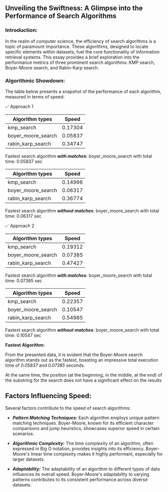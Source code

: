 ## Unveiling the Swiftness: A Glimpse into the Performance of Search Algorithms

### Introduction:

In the realm of computer science, the efficiency of search algorithms is a topic of paramount importance. These algorithms, designed to locate specific elements within datasets, fuel the core functionality of information retrieval systems. This essay provides a brief exploration into the performance metrics of three prominent search algorithms: KMP search, Boyer-Moore search, and Rabin-Karp search.

### Algorithmic Showdown:

The table below presents a snapshot of the performance of each algorithm, measured in terms of speed:

✅ Approach 1

|   Algorithm types   |  Speed   |
|---------------------|----------| 
| kmp_search          |  0.17304 |
| boyer_moore_search  |  0.05837 |
| rabin_karp_search   |  0.34747 |

Fastest search algorithm ***with matches***: boyer_moore_search with total time: 0.05837 sec

|   Algorithm types   |  Speed   |
|---------------------|----------| 
| kmp_search          |  0.14996 |
| boyer_moore_search  |  0.06317 |
| rabin_karp_search   |  0.36774 |

Fastest search algorithm ***without matches***: boyer_moore_search with total time: 0.06317 sec

✅ Approach 2

|   Algorithm types   |  Speed   |
|--------------------|----------| 
| kmp_search          |  0.19312 |
| boyer_moore_search  |  0.07385 |
| rabin_karp_search   |  0.47427 |

Fastest search algorithm ***with matches***: boyer_moore_search with total time: 0.07385 sec

|   Algorithm types   |  Speed   |
|--------------------|----------| 
| kmp_search          |  0.22357 |
| boyer_moore_search  |  0.10547 |
| rabin_karp_search   |  0.54985 |

Fastest search algorithm ***without matches***: boyer_moore_search with total time: 0.10547 sec

**Fastest Algorithm:**

From the presented data, it is evident that the Boyer-Moore search algorithm stands out as the fastest, boasting an impressive total execution time of *0.05837* and *0.07385* seconds.

At the same time, the position (at the beginning, in the middle, at the end) of the substring for the search does not have a significant effect on the results

## Factors Influencing Speed:

Several factors contribute to the speed of search algorithms:

- ***Pattern Matching Techniques:*** Each algorithm employs unique pattern matching techniques. Boyer-Moore, known for its efficient character comparisons and jump heuristics, showcases superior speed in certain scenarios.

- ***Algorithmic Complexity:*** The time complexity of an algorithm, often expressed in Big O notation, provides insights into its efficiency. Boyer-Moore's linear time complexity makes it highly performant, especially for larger datasets.

- ***Adaptability:*** The adaptability of an algorithm to different types of data influences its overall speed. Boyer-Moore's adaptability to varying patterns contributes to its consistent performance across diverse datasets.